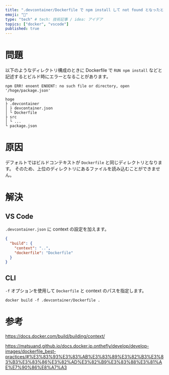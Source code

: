 ```yaml
---
title: ".devcontainer/Dockerfile で npm install して not found となったとき"
emoji: "🔨"
type: "tech" # tech: 技術記事 / idea: アイデア
topics: ["docker", "vscode"]
published: true
---
```


# 問題

以下のようなディレクトリ構成のときに Dockerfile で `RUN npm install` などと記述するとビルド時にエラーとなることがあります。

```shell
npm ERR! enoent ENOENT: no such file or directory, open '/hoge/package.json'
```

```
hoge
├ .devcontainer
│ ├ devcontainer.json
│ └ Dockerfile
├ src
│ └ ...
└ package.json
```



# 原因

デフォルトではビルドコンテキストが `Dockerfile` と同じディレクトリとなります。
そのため、上位のディレクトリにあるファイルを読み込むことができません。

# 解決

## VS Code

`.devcontainer.json` に context の設定を加えます。

```json:.devcontainer.json
{
  "build": {
    "context": "..",
    "dockerfile": "Dockerfile"
  }
}
```

## CLI

`-f` オプションを使用して `Dockerfile` と context のパスを指定します。

```shell
docker build -f .devcontainer/Dockerfile .
```

# 参考

https://docs.docker.com/build/building/context/

https://matsuand.github.io/docs.docker.jp.onthefly/develop/develop-images/dockerfile_best-practices/#%E3%83%93%E3%83%AB%E3%83%89%E3%82%B3%E3%83%B3%E3%83%86%E3%82%AD%E3%82%B9%E3%83%88%E3%81%AE%E7%90%86%E8%A7%A3

